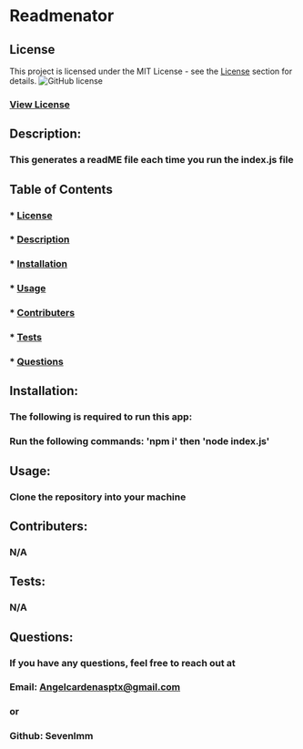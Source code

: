 
  # Readmenator

  ##  License
This project is licensed under the MIT License - see the [License](#license) section for details. ![GitHub license](https://img.shields.io/github/license/Naereen/StrapDown.js.svg)
  ### [View License](https://choosealicense.com/licenses/MIT/)

  ## Description:
  ### This generates a readME file each time you run the index.js file

  ## Table of Contents
  ### * [License](#license)
  ### * [Description](#description)
  ### * [Installation](#installation)
  ### * [Usage](#usage)
  ### * [Contributers](#contributers)
  ### * [Tests](#tests)
  ### * [Questions](#Questions)


  ## Installation:
  ### The following is required to run this app:
  ### Run the following commands: 'npm i' then 'node index.js'

  ## Usage:
  ### Clone the repository into your machine

  ## Contributers:
  ### N/A

  ## Tests: 
  ### N/A

  ## Questions:
  ### If you have any questions, feel free to reach out at
  ### Email: Angelcardenasptx@gmail.com
  ### or 
  ### Github: SevenImm
